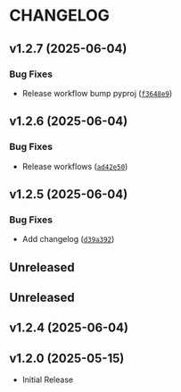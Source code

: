 # CHANGELOG

<!-- version list -->

## v1.2.7 (2025-06-04)

### Bug Fixes

- Release workflow bump pyproj
  ([`f3648e9`](https://github.com/aryvini/railtemp/commit/f3648e9b58227aaaae93b7ccd8b6bae3daea4c42))


## v1.2.6 (2025-06-04)

### Bug Fixes

- Release workflows
  ([`ad42e50`](https://github.com/aryvini/railtemp/commit/ad42e50e1b9cea5077e5fdaf3e73877dc0c6a8f2))


## v1.2.5 (2025-06-04)

### Bug Fixes

- Add changelog
  ([`d39a392`](https://github.com/aryvini/railtemp/commit/d39a3925dcdbab87b6bd33451969c45cf991b731))


## Unreleased


## Unreleased


## v1.2.4 (2025-06-04)


## v1.2.0 (2025-05-15)

- Initial Release
